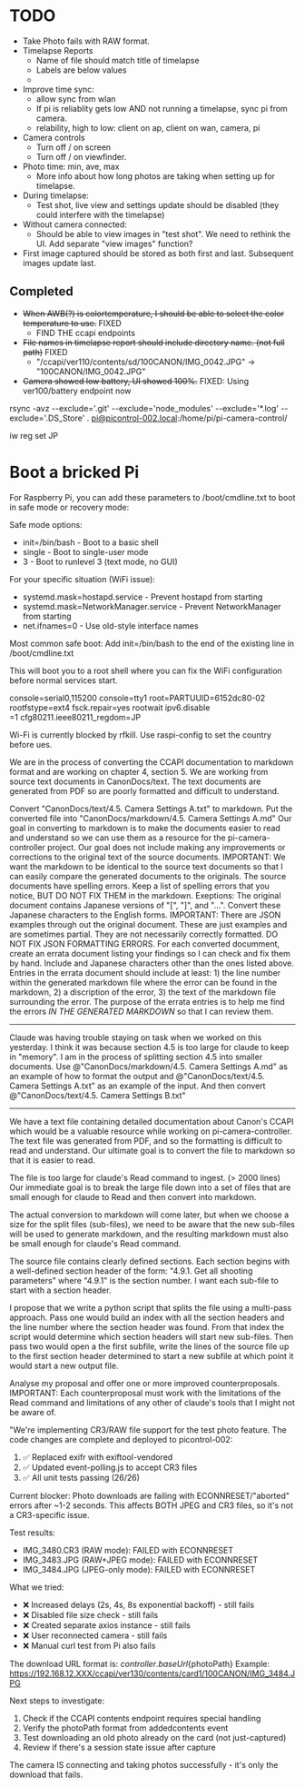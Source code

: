# TODO

- Take Photo fails with RAW format.
- Timelapse Reports
  - Name of file should match title of timelapse
  - Labels are below values
  -
- Improve time sync:
  - allow sync from wlan
  - If pi is reliablity gets low AND not running a timelapse, sync pi from camera.
  - relability, high to low: client on ap, client on wan, camera, pi
- Camera controls
  - Turn off / on screen
  - Turn off / on viewfinder.
- Photo time: min, ave, max
  - More info about how long photos are taking when setting up for timelapse.
- During timelapse:
  - Test shot, live view and settings update should be disabled (they could interfere with the timelapse)
- Without camera connected:
  - Should be able to view images in "test shot". We need to rethink the UI. Add separate "view images" function?
- First image captured should be stored as both first and last. Subsequent images update last.

## Completed

- ~~When AWB(?) is colortemperature, I should be able to select the color temperature to use.~~ FIXED
  - FIND THE ccapi endpoints
- ~~File names in timelapse report should include directory name. (not full path)~~ FIXED
  - "/ccapi/ver110/contents/sd/100CANON/IMG_0042.JPG" → "100CANON/IMG_0042.JPG"
- ~~Camera showed low battery, UI showed 100%.~~ FIXED: Using ver100/battery endpoint now

rsync -avz --exclude='.git' --exclude='node_modules' --exclude='\*.log' --exclude='.DS_Store' . pi@picontrol-002.local:/home/pi/pi-camera-control/

iw reg set JP

# Boot a bricked Pi

For Raspberry Pi, you can add these parameters to /boot/cmdline.txt to boot in safe mode or recovery mode:

Safe mode options:

- init=/bin/bash - Boot to a basic shell
- single - Boot to single-user mode
- 3 - Boot to runlevel 3 (text mode, no GUI)

For your specific situation (WiFi issue):

- systemd.mask=hostapd.service - Prevent hostapd from starting
- systemd.mask=NetworkManager.service - Prevent NetworkManager from starting
- net.ifnames=0 - Use old-style interface names

Most common safe boot:
Add init=/bin/bash to the end of the existing line in /boot/cmdline.txt

This will boot you to a root shell where you can fix the WiFi configuration before normal services start.

console=serial0,115200 console=tty1 root=PARTUUID=6152dc80-02 rootfstype=ext4 fsck.repair=yes rootwait ipv6.disable\
=1 cfg80211.ieee80211_regdom=JP

Wi-Fi is currently blocked by rfkill.
Use raspi-config to set the country before ues.

We are in the process of converting the CCAPI documentation to markdown format and are working on chapter 4, section 5. We are working from
source text documents in CanonDocs/text. The text documents are generated from PDF so are poorly formatted and difficult to understand.

Convert "CanonDocs/text/4.5. Camera Settings A.txt" to markdown. Put the converted file into "CanonDocs/markdown/4.5. Camera Settings A.md"
Our goal in converting to markdown is to make the documents easier to read and understand so we can use them as a resource for the
pi-camera-controller project. Our goal does not include making any improvements or corrections to the original text of the source documents.
IMPORTANT: We want the markdown to be identical to the source text documents so that I
can easily compare the generated documents to the originals. The source documents have spelling errors. Keep a list of spelling errors that you
notice, BUT DO NOT FIX THEM in the markdown. Exeptions: The original document contains Japanese versions of "[", "]", and "...".
Convert these Japanese characters to the English forms.
IMPORTANT: There are
JSON examples through out the original document. These are just examples and are sometimes partial. They are not necessarily correctly
formatted. DO NOT FIX JSON FORMATTING ERRORS. For each converted documment, create an errata document listing your findings so I can
check and fix them by hand. Include and Japanese characters other than the ones listed above. Entries in the errata document
should include at least: 1) the line number within the generated markdown file where the error can be found in the markdown, 2) a discription
of the error, 3) the text of the markdown file surrounding the error. The purpose of the errata entries is to help me find
the errors _IN THE GENERATED MARKDOWN_ so that I can review them.

---

Claude was having trouble staying on task when we worked on this yesterday. I think it was
because section 4.5 is too large for claude to keep in "memory". I am in the process of splitting section 4.5 into smaller documents. Use
@"CanonDocs/markdown/4.5. Camera Settings A.md" as an example of how to format the output and @"CanonDocs/text/4.5. Camera Settings A.txt"
as an example of the input. And then convert @"CanonDocs/text/4.5. Camera Settings B.txt"

---

We have a text file containing detailed documentation about Canon's CCAPI which would be a valuable resource while
working on pi-camera-controller. The text file was generated from PDF, and so the formatting is difficult to read and
understand. Our ultimate goal is to convert the file to markdown so that it is easier to read.

The file is too large for claude's Read command to ingest. (> 2000 lines) Our immediate goal is to break the large file
down into a set of files that are small enough for claude to Read and then convert into markdown.

The actual conversion to markdown will come later, but when we choose a size for the split files (sub-files), we need to
be aware that the new sub-files will be used to generate markdown, and the resulting markdown must also be small enough
for claude's Read command.

The source file contains clearly defined sections. Each section begins with a well-defined section header of the form:
"4.9.1. Get all shooting parameters" where "4.9.1" is the section number. I want each sub-file to start with a
section header.

I propose that we write a python script that splits the file using a multi-pass approach. Pass one would build an index
with all the section headers and the line number where the section header was found. From that index the script would
determine which section headers will start new sub-files. Then pass two would open a the first subfile, write the
lines of the source file up to the first section header determined to start a new subfile at which point it would start
a new output file.

Analyse my proposal and offer one or more improved counterproposals. IMPORTANT: Each counterproposal must work with
the limitations of the Read command and limitations of any other of claude's tools that I might not be aware of.

"We're implementing CR3/RAW file support for the test photo feature. The code changes are complete and deployed to picontrol-002:

1. ✅ Replaced exifr with exiftool-vendored
2. ✅ Updated event-polling.js to accept CR3 files
3. ✅ All unit tests passing (26/26)

Current blocker: Photo downloads are failing with ECONNRESET/"aborted" errors after ~1-2 seconds. This affects BOTH JPEG and CR3 files, so it's not a CR3-specific issue.

Test results:

- IMG_3480.CR3 (RAW mode): FAILED with ECONNRESET
- IMG_3483.JPG (RAW+JPEG mode): FAILED with ECONNRESET
- IMG_3484.JPG (JPEG-only mode): FAILED with ECONNRESET

What we tried:

- ❌ Increased delays (2s, 4s, 8s exponential backoff) - still fails
- ❌ Disabled file size check - still fails
- ❌ Created separate axios instance - still fails
- ❌ User reconnected camera - still fails
- ❌ Manual curl test from Pi also fails

The download URL format is: ${controller.baseUrl}${photoPath}
Example: https://192.168.12.XXX/ccapi/ver130/contents/card1/100CANON/IMG_3484.JPG

Next steps to investigate:

1. Check if the CCAPI contents endpoint requires special handling
2. Verify the photoPath format from addedcontents event
3. Test downloading an old photo already on the card (not just-captured)
4. Review if there's a session state issue after capture

The camera IS connecting and taking photos successfully - it's only the download that fails.
